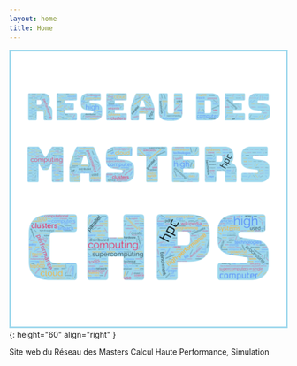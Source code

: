 ```yaml
---
layout: home
title: Home
---
```




![image](/doc/logo.png){: height="60" align="right" }


Site web du Réseau des Masters Calcul Haute Performance, Simulation